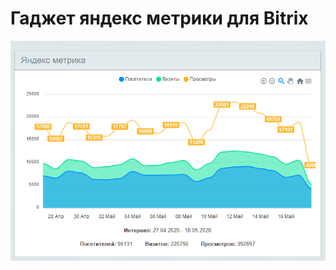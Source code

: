 # Гаджет яндекс метрики для Bitrix
![Гаджет яндекс метрики для Bitrix](https://github.com/SeRGei93/bitrix-metrika-gadget/blob/master/screen.png)

